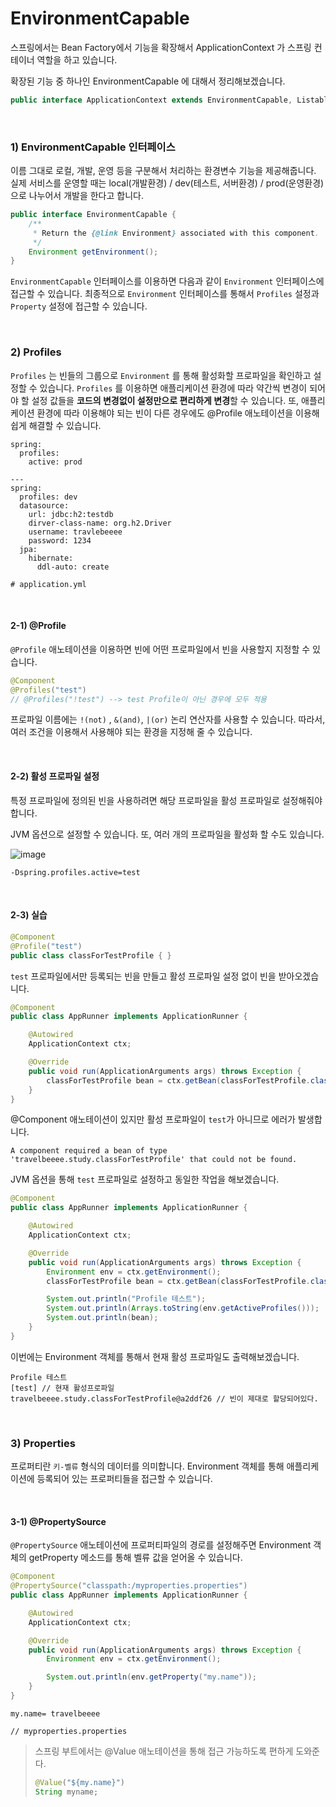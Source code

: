 # EnvironmentCapable	

스프링에서는 Bean Factory에서 기능을 확장해서 ApplicationContext 가 스프링 컨테이너 역할을 하고 있습니다. 

확장된 기능 중 하나인 EnvironmentCapable 에 대해서 정리해보겠습니다.

```java
public interface ApplicationContext extends EnvironmentCapable, ListableBeanFactory, HierarchicalBeanFactory, MessageSource, ApplicationEventPublisher, ResourcePatternResolver { }
```

<br>

### 1) EnvironmentCapable 인터페이스

이름 그대로 로컬, 개발, 운영 등을 구분해서 처리하는 환경변수 기능을 제공해줍니다. 실제 서비스를 운영할 때는 local(개발환경) / dev(테스트, 서버환경) / prod(운영환경) 으로 나누어서 개발을 한다고 합니다.

```java
public interface EnvironmentCapable {
	/**
	 * Return the {@link Environment} associated with this component.
	 */
	Environment getEnvironment();
}
```

`EnvironmentCapable` 인터페이스를 이용하면 다음과 같이 `Environment` 인터페이스에 접근할 수 있습니다. 최종적으로 `Environment` 인터페이스를 통해서 `Profiles` 설정과 `Property` 설정에 접근할 수 있습니다.

<br>

### 2) Profiles

`Profiles` 는 빈들의 그룹으로 `Environment` 를 통해 활성화할 프로파일을 확인하고 설정할 수 있습니다. `Profiles` 를 이용하면 애플리케이션 환경에 따라 약간씩 변경이 되어야 할 설정 값들을 **코드의 변경없이 설정만으로 편리하게 변경**할 수 있습니다. 또, 애플리케이션 환경에 따라 이용해야 되는 빈이 다른 경우에도 @Profile 애노테이션을 이용해 쉽게 해결할 수 있습니다.

```properties
spring:
  profiles:
    active: prod

---
spring:
  profiles: dev
  datasource:
    url: jdbc:h2:testdb
    dirver-class-name: org.h2.Driver
    username: travlebeeee
    password: 1234
  jpa:
    hibernate:
      ddl-auto: create
      
# application.yml
```

<br>

#### 2-1) @Profile

`@Profile` 애노테이션을 이용하면 빈에 어떤 프로파일에서 빈을 사용할지 지정할 수 있습니다.

```java
@Component
@Profiles("test")
// @Profiles("!test") --> test Profile이 아닌 경우에 모두 적용
```

프로파일 이름에는 `!(not)` , `&(and)`, `|(or)` 논리 연산자를 사용할 수 있습니다. 따라서, 여러 조건을 이용해서 사용해야 되는 환경을 지정해 줄 수 있습니다.

<br>

#### 2-2) 활성 프로파일 설정

특정 프로파일에 정의된 빈을 사용하려면 해당 프로파일을 활성 프로파일로 설정해줘야합니다.

JVM 옵션으로 설정할 수 있습니다. 또, 여러 개의 프로파일을 활성화 할 수도 있습니다.

![image](https://user-images.githubusercontent.com/59816811/122521799-37610b80-d050-11eb-8d33-67f2ce07e2c5.png)

```properties
-Dspring.profiles.active=test
```

<br>

#### 2-3) 실습

```java
@Component
@Profile("test")
public class classForTestProfile { }
```

`test` 프로파일에서만 등록되는 빈을 만들고 활성 프로파일 설정 없이 빈을 받아오겠습니다.

```java
@Component
public class AppRunner implements ApplicationRunner {

    @Autowired
    ApplicationContext ctx;

    @Override
    public void run(ApplicationArguments args) throws Exception {
        classForTestProfile bean = ctx.getBean(classForTestProfile.class);
    }
}
```

@Component 애노테이션이 있지만 활성 프로파일이 `test`가 아니므로 에러가 발생합니다.

```
A component required a bean of type 'travelbeeee.study.classForTestProfile' that could not be found.
```

JVM 옵션을 통해 `test` 프로파일로 설정하고 동일한 작업을 해보겠습니다.

```java
@Component
public class AppRunner implements ApplicationRunner {

    @Autowired
    ApplicationContext ctx;

    @Override
    public void run(ApplicationArguments args) throws Exception {
        Environment env = ctx.getEnvironment();
        classForTestProfile bean = ctx.getBean(classForTestProfile.class);

        System.out.println("Profile 테스트");
        System.out.println(Arrays.toString(env.getActiveProfiles()));
        System.out.println(bean);
    }
}
```

이번에는 Environment 객체를 통해서 현재 활성 프로파일도 출력해보겠습니다.

```
Profile 테스트
[test] // 현재 활성프로파일
travelbeeee.study.classForTestProfile@a2ddf26 // 빈이 제대로 할당되어있다.
```

<br>

### 3) Properties

프로퍼티란 `키-벨류` 형식의 데이터를 의미합니다. Environment 객체를 통해 애플리케이션에 등록되어 있는 프로퍼티들을 접근할 수 있습니다.

<br>

#### 3-1) @PropertySource

`@PropertySource` 애노테이션에 프로퍼티파일의 경로를 설정해주면 Environment 객체의 getProperty 메소드를 통해 벨류 값을 얻어올 수 있습니다.

```java
@Component
@PropertySource("classpath:/myproperties.properties")
public class AppRunner implements ApplicationRunner {

    @Autowired
    ApplicationContext ctx;

    @Override
    public void run(ApplicationArguments args) throws Exception {
        Environment env = ctx.getEnvironment();

        System.out.println(env.getProperty("my.name"));
    }
}
```

```properties
my.name= travelbeeee

// myproperties.properties
```

> 스프링 부트에서는 @Value 애노테이션을 통해 접근 가능하도록 편하게 도와준다.
>
> ```java
> @Value("${my.name}")
> String myname;
> ```

